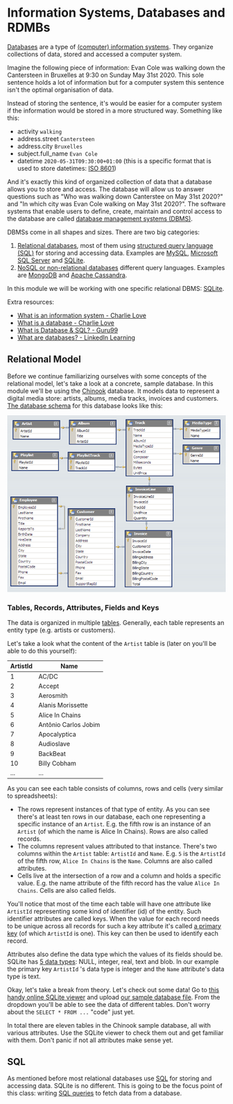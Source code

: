 # Information Systems, Databases and RDMBs

[Databases](https://en.wikipedia.org/wiki/Database) are a type of [(computer) information systems](https://en.wikipedia.org/wiki/Information_system). They organize collections of data, stored and accessed a computer system.

Imagine the following piece of information: Evan Cole was walking down the Cantersteen in Bruxelles at 9:30 on Sunday May 31st 2020. This sole sentence holds a lot of information but for a computer system this sentence isn't the optimal organisation of data.

Instead of storing the sentence, it's would be easier for a computer system if the information would be stored in a more structured way. Something like this:
- activity `walking`
- address.street `Cantersteen`
- address.city `Bruxelles`
- subject.full_name `Evan Cole`
- datetime `2020-05-31T09:30:00+01:00` (this is a specific format that is used to store datetimes: [ISO 8601](https://en.wikipedia.org/wiki/ISO_8601))

And it's exactly this kind of organized collection of data that a database allows you to store and access. The database will allow us to answer questions such as "Who was walking down Canterstee on May 31st 2020?" and "In which city was Evan Cole walking  on May 31st 2020?". The software systems that enable users to define, create, maintain and control access to the database are called [database management systems (DBMS)](https://en.wikipedia.org/wiki/Database#Database_management_system).

DBMSs come in all shapes and sizes. There are two big categories:
1. [Relational databases](https://en.wikipedia.org/wiki/Relational_database), most of them using [structured query language (SQL)](https://en.wikipedia.org/wiki/SQL) for storing and accessing data. Examples are [MySQL](https://www.mysql.com/), [Microsoft SQL Server](https://www.microsoft.com/en-us/sql-server/) and [SQLite](https://www.sqlite.org/index.html).
2. [NoSQL or non-relational databases](https://en.wikipedia.org/wiki/NoSQL) different query languages. Examples are [MongoDB](https://www.mongodb.com/) and [Apache Cassandra](https://cassandra.apache.org/).

In this module we will be working with one specific relational DBMS: [SQLite](https://www.sqlite.org/index.html).

Extra resources:

- [What is an information system - Charlie Love](https://www.youtube.com/watch?v=Qujsd4vkqFI)
- [What is a database - Charlie Love](https://www.youtube.com/watch?v=t8jgX1f8kc4)
- [What is Database & SQL? - Guru99](https://www.youtube.com/watch?v=FR4QIeZaPeM)
- [What are databases? - LinkedIn Learning](https://www.youtube.com/watch?v=Ls_LzOZ7x0c)

## Relational Model

Before we continue familiarizing ourselves with some concepts of the relational model, let's take a look at a concrete, sample database. In this module we'll be using the [Chinook](https://github.com/lerocha/chinook-database) database. It models data to represent a digital media store: artists, albums, media tracks, invoices and customers. [The database schema](https://en.wikipedia.org/wiki/Database_schema) for this database looks like this:

![Chinook Sample Database](chinook-schema.png)

### Tables, Records, Attributes, Fields and Keys

The data is organized in multiple [tables](https://en.wikipedia.org/wiki/Table_(database)). Generally, each table represents an entity type (e.g. artists or customers).

Let's take a look what the content of the `Artist` table is (later on you'll be able to do this yourself):

|  ArtistId  |  Name                  |
|------------|------------------------|
|  1         |  AC/DC                 |
|  2         |  Accept                |
|  3         |  Aerosmith             |
|  4         |  Alanis Morissette     |
|  5         |  Alice In Chains       |
|  6         |  Antônio Carlos Jobim  |
|  7         |  Apocalyptica          |
|  8         |  Audioslave            |
|  9         |  BackBeat              |
|  10        |  Billy Cobham          |
|  ...       |  ...                   |

As you can see each table consists of columns, rows and cells (very similar to spreadsheets):

- The rows represent instances of that type of entity. As you can see there's at least ten rows in our database, each one representing a specific instance of an `Artist`. E.g. the fifth row is an instance of an `Artist` (of which the name is Alice In Chains). Rows are also called records.
- The columns represent values attributed to that instance. There's two columns within the `Artist` table: `ArtistId` and `Name`. E.g. `5` is the `ArtistId` of the fifth row, `Alice In Chains` is the `Name`. Columns are also called attributes.
- Cells live at the intersection of a row and a column and holds a specific value. E.g. the name attribute of the fifth record has the value `Alice In Chains`. Cells are also called fields.

You'll notice that most of the time each table will have one attribute like `ArtistId` representing some kind of identifier (id) of the entity. Such identifier attributes are called keys. When the value for each record needs to be unique across all records for such a key attribute it's called [a primary key](https://en.wikipedia.org/wiki/Primary_key) (of which `ArtistId` is one). This key can then be used to identify each record.

Attributes also define the data type which the values of its fields should be. SQLite has [5 data types](https://www.sqlite.org/datatype3.html): NULL, integer, real, text and blob. In our example the primary key `ArtistId` 's data type is integer and the `Name` attribute's data type is text.

Okay, let's take a break from theory. Let's check out some data! Go to [this handy online SQLite viewer](https://inloop.github.io/sqlite-viewer/) and upload [our sample database file](chinook.sqlite). From the dropdown you'll be able to see the data of different tables. Don't worry about the `SELECT * FROM ...` "code" just  yet.

In total there are eleven tables in the Chinook sample database, all with various attributes. Use the SQLite viewer to check them out and get familiar with them. Don't panic if not all attributes make sense yet.

## SQL

As mentioned before most relational databases use [SQL](https://en.wikipedia.org/wiki/SQL) for storing and accessing data. SQLite is no different. This is going to be the focus point of this class: writing [SQL queries](https://en.wikipedia.org/wiki/SQL_syntax#Queries) to fetch data from a database.

